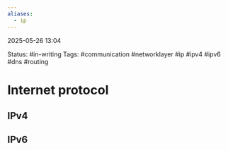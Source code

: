 ```yaml
---
aliases:
  - ip
---
```


2025-05-26 13:04

Status: #in-writing 
Tags: #communication #networklayer #ip #ipv4 #ipv6 #dns #routing 

# Internet protocol


## IPv4

## IPv6

